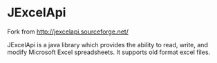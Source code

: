 # JExcelApi

Fork from http://jexcelapi.sourceforge.net/

JExcelApi is a java library which provides the ability to read, write, and modify Microsoft Excel spreadsheets. It supports old format excel files.
